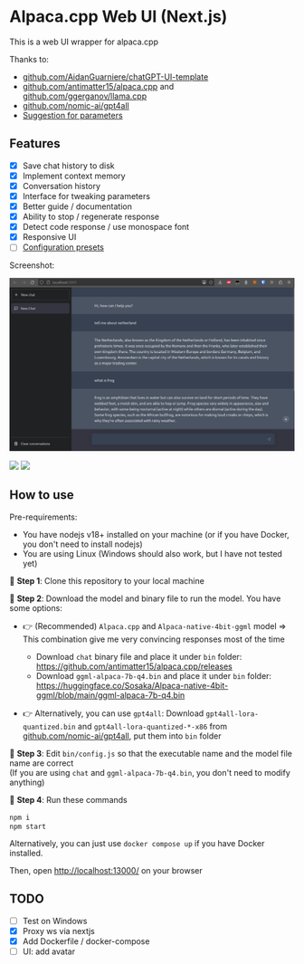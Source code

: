 # Alpaca.cpp Web UI (Next.js)

This is a web UI wrapper for alpaca.cpp

Thanks to:
- [github.com/AidanGuarniere/chatGPT-UI-template](https://github.com/AidanGuarniere/chatGPT-UI-template)
- [github.com/antimatter15/alpaca.cpp](https://github.com/antimatter15/alpaca.cpp) and [github.com/ggerganov/llama.cpp](https://github.com/ggerganov/llama.cpp)
- [github.com/nomic-ai/gpt4all](https://github.com/nomic-ai/gpt4all)
- [Suggestion for parameters](https://github.com/antimatter15/alpaca.cpp/issues/171)

## Features

- [x] Save chat history to disk
- [x] Implement context memory
- [x] Conversation history
- [x] Interface for tweaking parameters
- [x] Better guide / documentation
- [x] Ability to stop / regenerate response
- [x] Detect code response / use monospace font
- [x] Responsive UI
- [ ] [Configuration presets](https://www.reddit.com/r/LocalLLaMA/comments/1227uj5/my_experience_with_alpacacpp/)

Screenshot:

![](./doc/screenshot_0.png)

<p>
  <img src="https://raw.githubusercontent.com/ngxson/alpaca.cpp-webui/master/doc/screenshot_1.png" width="49%">
  <img src="https://raw.githubusercontent.com/ngxson/alpaca.cpp-webui/master/doc/screenshot_2.png" width="49%">
</p>

## How to use

Pre-requirements:
- You have nodejs v18+ installed on your machine (or if you have Docker, you don't need to install nodejs)
- You are using Linux (Windows should also work, but I have not tested yet)

🔶 **Step 1**: Clone this repository to your local machine

🔶 **Step 2**: Download the model and binary file to run the model. You have some options:

- 👉 (Recommended) `Alpaca.cpp` and `Alpaca-native-4bit-ggml` model => This combination give me very convincing responses most of the time
  - Download `chat` binary file and place it under `bin` folder: https://github.com/antimatter15/alpaca.cpp/releases
  - Download `ggml-alpaca-7b-q4.bin` and place it under `bin` folder: https://huggingface.co/Sosaka/Alpaca-native-4bit-ggml/blob/main/ggml-alpaca-7b-q4.bin

- 👉 Alternatively, you can use `gpt4all`: Download `gpt4all-lora-quantized.bin` and `gpt4all-lora-quantized-*-x86` from [github.com/nomic-ai/gpt4all](https://github.com/nomic-ai/gpt4all), put them into `bin` folder

🔶 **Step 3**: Edit `bin/config.js` so that the executable name and the model file name are correct  
(If you are using `chat` and `ggml-alpaca-7b-q4.bin`, you don't need to modify anything)

🔶 **Step 4**: Run these commands

```
npm i
npm start
```

Alternatively, you can just use `docker compose up` if you have Docker installed.

Then, open [http://localhost:13000/](http://localhost:13000/) on your browser

## TODO

- [ ] Test on Windows
- [x] Proxy ws via nextjs
- [x] Add Dockerfile / docker-compose
- [ ] UI: add avatar